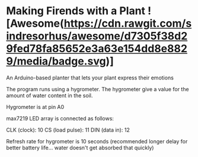 # Making Firends with a Plant ![Awesome(https://cdn.rawgit.com/sindresorhus/awesome/d7305f38d29fed78fa85652e3a63e154dd8e8829/media/badge.svg)]

An Arduino-based planter that lets your plant express their emotions

The program runs using a hygrometer. The hygrometer give a value for the amount of water content in the soil.

Hygrometer is at pin A0

max7219 LED array is connected as follows:

CLK (clock): 10
CS (load pulse): 11
DIN (data in): 12

Refresh rate for hygrometer is 10 seconds (recommended longer delay for better battery life... water doesn't get absorbed that quickly)
